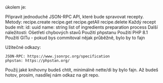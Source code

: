 
úkolem je:

Připravit jednoduché JSON-RPC API, které bude spravovat recepty.
Metody:
    recipe.create
    recipe.get
    recipe.getAll
    recipe.delete
Každý recept bude mít:
    id: uuid
    name: string
    list of ingredients
    preparation process
Další náležitosti:
    Ošetřetí chybových stavů
    Použití phpstanu
    Použití PHP 8.1
    Použití GITu - pokud bys commitoval nějak průběžně, bylo by to fajn

Užitečné odkazy:

    JSON-RPC: https://www.jsonrpc.org/specification
    phpstan: https://phpstan.org/

Použij jaké knihovny budeš chtít, minimálně nette/di by bylo fajn.
Až budeš hotov, prosím, nasdílej nám odkaz na git repo.

